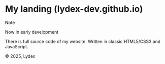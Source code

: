 # My landing (lydex-dev.github.io)

> [!NOTE]
> Now in early development

There is full source code of my website. Written in classic HTML5/CSS3 and JavaScript.

© 2025, Lydex
